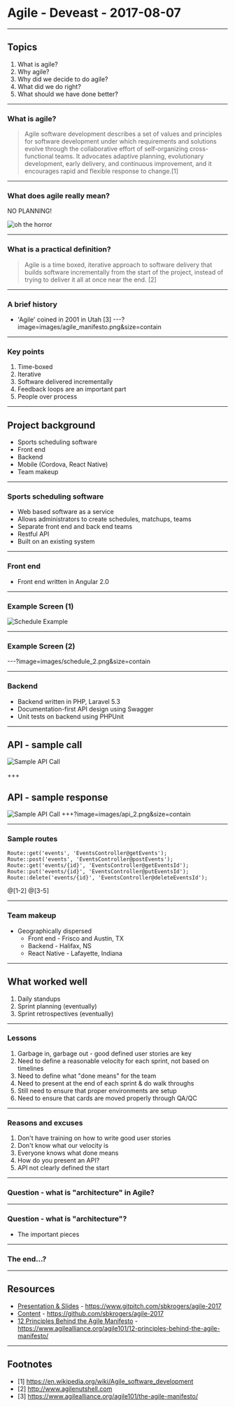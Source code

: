 # Agile - Deveast - 2017-08-07
---
## Topics

1. What is agile?
2. Why agile?
3. Why did we decide to do agile?
4. What did we do right?
5. What should we have done better?

---

### What is agile?
> Agile software development describes a set of values and principles for software development under which requirements and solutions evolve through the collaborative effort of self-organizing cross-functional teams. It advocates adaptive planning, evolutionary development, early delivery, and continuous improvement, and it encourages rapid and flexible response to change.[1]

---

### What does agile really mean?
NO PLANNING!

![oh the horror](images/oh-the-horror.jpg)

---

### What is a practical definition?

> Agile is a time boxed, iterative approach to software delivery that builds software incrementally from the start of the project, instead of trying to deliver it all at once near the end. [2]

---

### A brief  history
-  'Agile' coined in 2001 in Utah [3]
---?image=images/agile_manifesto.png&size=contain

---

### Key points
1. Time-boxed
2. Iterative
3. Software delivered incrementally
4. Feedback loops are an important part
5. People over process

---

## Project background

* Sports scheduling software
* Front end
* Backend
* Mobile (Cordova, React Native)
* Team makeup

---

### Sports scheduling software
* Web based software as a service
* Allows administrators to create schedules, matchups, teams
* Separate front end and back end teams
* Restful API
* Built on an existing system

---

### Front end
* Front end written in Angular 2.0

---
### Example Screen (1)
![Schedule Example](images/schedule_1.png)

---

### Example Screen (2)
---?image=images/schedule_2.png&size=contain

---

### Backend
* Backend written in PHP, Laravel 5.3
* Documentation-first API design using Swagger
* Unit tests on backend using PHPUnit

---

## API - sample call
![Sample API Call](images/api_1.png)


+++
## API - sample response
![Sample API Call](images/api_2.png)
+++?image=images/api_2.png&size=contain

---

### Sample routes

```
Route::get('events', 'EventsController@getEvents');
Route::post('events', 'EventsController@postEvents'); 
Route::get('events/{id}', 'EventsController@getEventsId');
Route::put('events/{id}', 'EventsController@putEventsId');
Route::delete('events/{id}', 'EventsController@deleteEventsId');
```

@[1-2]
@[3-5]

---

### Team makeup
* Geographically dispersed
	* Front end -  Frisco and Austin, TX
	* Backend - Halifax, NS
	* React Native - Lafayette, Indiana

---

## What worked well
1. Daily standups
2. Sprint planning (eventually)
3. Sprint retrospectives (eventually)

---

### Lessons
1. Garbage in, garbage out - good defined user stories are key
2. Need to define a reasonable velocity for each sprint, not based on timelines
3. Need to define what "done means" for the team
4. Need to present at the end of each sprint & do walk throughs
5. Still need to ensure that proper environments are setup
6. Need to ensure that cards are moved properly through QA/QC

---

### Reasons and excuses
1. Don't have training on how to write good user stories
2. Don't know what our velocity is
3. Everyone knows what done means
4. How do you present an API?
5. API not clearly defined the start

---

### Question - what is "architecture" in Agile?
---

### Question - what is "architecture"?

* The important pieces

---

### The end...?

---

## Resources

* [Presentation & Slides](https://www.gitpitch.com/sbkrogers/agile-2017) - https://www.gitpitch.com/sbkrogers/agile-2017
* [Content](https://github.com/sbkrogers/agile-2017) - https://github.com/sbkrogers/agile-2017
* [12 Principles Behind the Agile Manifesto](https://www.agilealliance.org/agile101/12-principles-behind-the-agile-manifesto/) - https://www.agilealliance.org/agile101/12-principles-behind-the-agile-manifesto/

---

## Footnotes

* [1] https://en.wikipedia.org/wiki/Agile_software_development
* [2] http://www.agilenutshell.com
* [3] https://www.agilealliance.org/agile101/the-agile-manifesto/